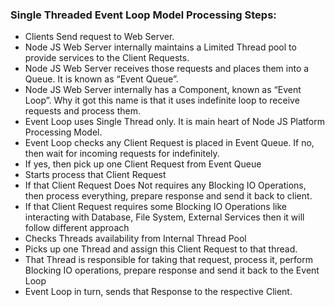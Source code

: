 ### Single Threaded Event Loop Model Processing Steps:

- Clients Send request to Web Server.
- Node JS Web Server internally maintains a Limited Thread pool to provide services to the Client Requests.
- Node JS Web Server receives those requests and places them into a Queue. It is known as “Event Queue”.
- Node JS Web Server internally has a Component, known as “Event Loop”. Why it got this name is that it uses indefinite loop to receive requests and process them.
- Event Loop uses Single Thread only. It is main heart of Node JS Platform Processing Model.
- Event Loop checks any Client Request is placed in Event Queue. If no, then wait for incoming requests for indefinitely.
- If yes, then pick up one Client Request from Event Queue
- Starts process that Client Request
- If that Client Request Does Not requires any Blocking IO Operations, then process everything, prepare response and send it back to client.
- If that Client Request requires some Blocking IO Operations like interacting with Database, File System, External Services then it will follow different approach
- Checks Threads availability from Internal Thread Pool
- Picks up one Thread and assign this Client Request to that thread.
- That Thread is responsible for taking that request, process it, perform Blocking IO operations, prepare response and send it back to the Event Loop
- Event Loop in turn, sends that Response to the respective Client.
